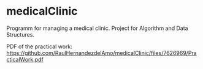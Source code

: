 # medicalClinic
Programm for managing a medical clinic. Project for Algorithm and Data Structures.

PDF of the practical work: https://github.com/RaulHernandezdelAmo/medicalClinic/files/7626969/PracticalWork.pdf
